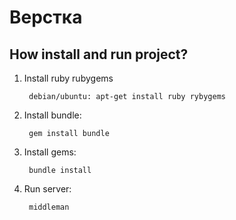 Верстка
=============


How install and run project?
-------------------------------

1. Install ruby rubygems

        debian/ubuntu: apt-get install ruby rybygems


2. Install bundle:

        gem install bundle


3. Install gems:

        bundle install

4. Run server:

        middleman
